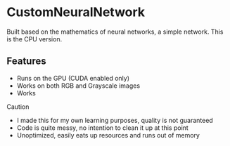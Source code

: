 # CustomNeuralNetwork
Built based on the mathematics of neural networks, a simple network. This is the CPU version.

## Features
- Runs on the GPU (CUDA enabled only)
- Works on both RGB and Grayscale images
- Works

> [!CAUTION]
> - I made this for my own learning purposes, quality is not guaranteed
> - Code is quite messy, no intention to clean it up at this point
> - Unoptimized, easily eats up resources and runs out of memory
